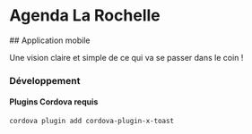# Agenda La Rochelle
## Application mobile

Une vision claire et simple de ce qui va se passer dans le coin !

### Développement
#### Plugins Cordova requis
```sh
cordova plugin add cordova-plugin-x-toast
```

